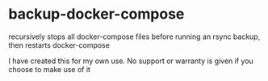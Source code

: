 # backup-docker-compose
recursively stops all docker-compose files before running an rsync backup, then restarts docker-compose

I have created this for my own use. No support or warranty is given if you choose to make use of it
